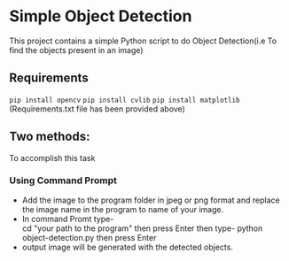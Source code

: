 # Simple Object Detection

This project contains a simple Python script to do Object Detection(i.e To find the objects present in an image)

## Requirements

`pip install opencv`
`pip install cvlib`
`pip install matplotlib`
(Requirements.txt file has been provided above)
## Two methods:

To accomplish this task
### Using Command Prompt
- Add the image to the program folder in jpeg or png format and replace the image name in the program to name of your image.
- In command Promt type-    
      cd "your path to the program" then press Enter
      then type-
      python object-detection.py    then press Enter 
- output image will be generated with the detected objects.

